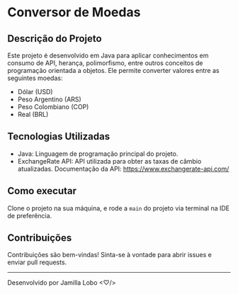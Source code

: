
# Conversor de Moedas

## Descrição do Projeto
Este projeto é desenvolvido em Java para aplicar conhecimentos em consumo de API, herança, polimorfismo, entre outros conceitos de programação orientada a objetos. Ele permite converter valores entre as seguintes moedas:

- Dólar (USD)
- Peso Argentino (ARS)
- Peso Colombiano (COP)
- Real (BRL)

## Tecnologias Utilizadas
- Java: Linguagem de programação principal do projeto.
- ExchangeRate API: API utilizada para obter as taxas de câmbio atualizadas. Documentação da API: https://www.exchangerate-api.com/

## Como executar

Clone o projeto na sua máquina, e rode a `main` do projeto via terminal na IDE de preferência.


## Contribuições
Contribuições são bem-vindas! Sinta-se à vontade para abrir issues e enviar pull requests.

---

Desenvolvido por Jamilla Lobo <♡︎/>

